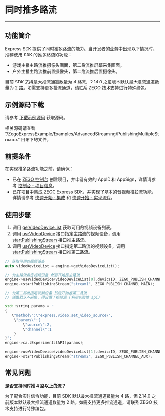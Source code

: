 # 同时推多路流

- - -

## 功能简介

Express SDK 提供了同时推多路流的能力。当开发者的业务中出现以下情况时，推荐使用 SDK 的推多路流的功能：

- 游戏主播主路流推摄像头画面，第二路流推屏幕采集画面。
- 户外主播主路流推前置摄像头，第二路流推后置摄像头。

<Note title="说明">

目前 SDK 支持最大推流通道数量为 4 路流，2.14.0 之前版本默认最大推流通道数量为 2 路。如需支持更多推流通道，请联系 ZEGO 技术支持进行特殊编包。
</Note>

## 示例源码下载

请参考 [下载示例源码](https://doc-zh.zego.im/article/9972) 获取源码。

相关源码请查看 “/ZegoExpressExample/Examples/AdvancedStreaming/PublishingMultipleStreams” 目录下的文件。


## 前提条件

在实现推多路流功能之前，请确保：

- 已在 [ZEGO 控制台](https://console.zego.im) 创建项目，并申请有效的 AppID 和 AppSign，详情请参考 [控制台 - 项目信息](/console/project-info)。
- 已在项目中集成 ZEGO Express SDK，并实现了基本的音视频推拉流功能，详情请参考 [快速开始 - 集成](https://doc-zh.zego.im/article/9975) 和 [快速开始 - 实现流程](https://doc-zh.zego.im/article/9976)。


## 使用步骤

1. 调用 [getVideoDeviceList](https://doc-zh.zego.im/article/api?doc=Express_Video_SDK_API~CPP_windows~class~zego-express-i-zego-express-engine#get-video-device-list) 获取可用的视频设备列表。
2. 调用 [useVideoDevice](https://doc-zh.zego.im/article/api?doc=Express_Video_SDK_API~CPP_windows~class~zego-express-i-zego-express-engine#use-video-device) 接口指定主路流的视频设备，调用 [startPublishingStream](https://doc-zh.zego.im/article/api?doc=Express_Video_SDK_API~CPP_windows~class~zego-express-i-zego-express-engine#start-publishing-stream) 接口推主路流。
3. 调用 [useVideoDevice](https://doc-zh.zego.im/article/api?doc=Express_Video_SDK_API~CPP_windows~class~zego-express-i-zego-express-engine#use-video-device) 接口指定第二路流的视频设备，调用 [startPublishingStream](https://doc-zh.zego.im/article/api?doc=Express_Video_SDK_API~CPP_windows~class~zego-express-i-zego-express-engine#start-publishing-stream) 接口推第二路流。

```cpp
// 获取可用的视频设备
auto videoDeviceList = engine->getVideoDeviceList();

// 为主路流指定视频设备 然后开始推主路流
engine->useVideoDevice(videoDeviceList[0].deviceID, ZEGO_PUBLISH_CHANNEL_MAIN);
engine->startPublishingStream("stream1", ZEGO_PUBLISH_CHANNEL_MAIN);

// 为第二路流指定视频设备 然后开始推第二路流
// 辅路默认不采集，得设置下视频源 (利用实验性 api)

std::string params = "
{
   \"method\":\"express.video.set_video_source\",
    \"params\":{
        \"source\":2,
        \"channel\":1
    }
}";
engine->callExperimentalAPI(params);

engine->useVideoDevice(videoDeviceList[1].deviceID, ZEGO_PUBLISH_CHANNEL_AUX);
engine->startPublishingStream("stream2", ZEGO_PUBLISH_CHANNEL_AUX);
```


## 常见问题

**是否支持同时推 4 路以上的流？**

为了配合实时信令功能，目前 SDK 默认最大推流通道数量为 4 路，但 2.14.0 之前版本默认最大推流通道数量为 2 路。如需支持更多推流通道，请联系 ZEGO 技术支持进行特殊编包。

<Content />
